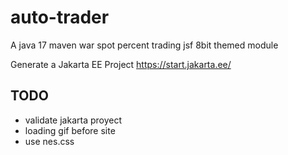 # auto-trader
A java 17 maven war spot percent trading jsf 8bit themed module

Generate a Jakarta EE Project
https://start.jakarta.ee/

## TODO
- validate jakarta proyect
- loading gif before site
- use nes.css